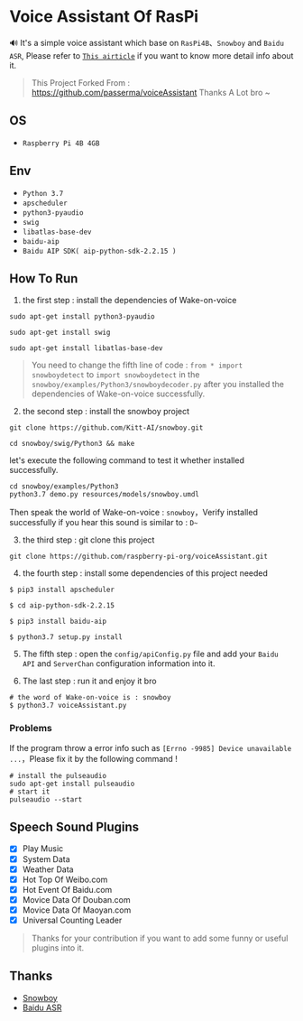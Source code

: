 # Voice Assistant Of RasPi
🔊 It's a simple voice assistant which base on `RasPi4B`、`Snowboy` and `Baidu ASR`, Please refer to [`This airticle`](https://www.passerma.com/article/54) if you want to know more detail info about it.

> This Project Forked From : https://github.com/passerma/voiceAssistant Thanks A Lot bro ~


## OS
* `Raspberry Pi 4B 4GB`


## Env
* `Python 3.7`
* `apscheduler`
* `python3-pyaudio`
* `swig`
* `libatlas-base-dev`
* `baidu-aip`
* `Baidu AIP SDK( aip-python-sdk-2.2.15 )`


## How To Run
1. the first step : install the dependencies of Wake-on-voice
```shell
sudo apt-get install python3-pyaudio
```

```shell
sudo apt-get install swig
```

```shell
sudo apt-get install libatlas-base-dev
```

> You need to change the fifth line of code : `from * import snowboydetect` to `import snowboydetect` in the `snowboy/examples/Python3/snowboydecoder.py` after you installed the dependencies of Wake-on-voice successfully.


2. the second step : install the snowboy project
```shell
git clone https://github.com/Kitt-AI/snowboy.git
```

```shell
cd snowboy/swig/Python3 && make
```

let's execute the following command to test it whether installed successfully.
```shell
cd snowboy/examples/Python3
python3.7 demo.py resources/models/snowboy.umdl
```

Then speak the world of Wake-on-voice : `snowboy`，Verify installed successfully if you hear this sound is similar to : `D~`


3. the third step : git clone this project
```shell
git clone https://github.com/raspberry-pi-org/voiceAssistant.git
```

4. the fourth step : install some dependencies of this project needed
```shell
$ pip3 install apscheduler
```

```shell
$ cd aip-python-sdk-2.2.15
```

```shell
$ pip3 install baidu-aip
```

```shell
$ python3.7 setup.py install
```

5. The fifth step : open the `config/apiConfig.py` file and add your `Baidu API` and `ServerChan` configuration information into it.

6. The last step : run it and enjoy it bro
```shell
# the word of Wake-on-voice is : snowboy
$ python3.7 voiceAssistant.py
```

### Problems
If the program throw a error info such as `[Errno -9985] Device unavailable ...`，Please fix it by the following command !
```shell
# install the pulseaudio
sudo apt-get install pulseaudio
# start it
pulseaudio --start
```


## Speech Sound Plugins
* [x] Play Music  
* [x] System Data  
* [x] Weather Data
* [x] Hot Top Of Weibo.com
* [x] Hot Event Of Baidu.com
* [x] Movice Data Of Douban.com
* [x] Movice Data Of Maoyan.com
* [x] Universal Counting Leader

> Thanks for your contribution if you want to add some funny or useful plugins into it.


## Thanks
* [Snowboy](https://github.com/Kitt-AI)
* [Baidu ASR](https://cloud.baidu.com/product/speech/)
